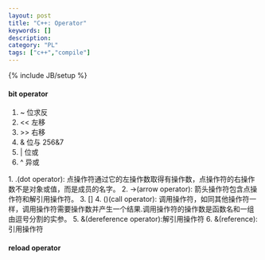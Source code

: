 ```yaml
--- 
layout: post 
title: "C++: Operator" 
keywords: [] 
description: 
category: "PL"
tags: ["c++","compile"]
--- 
```

{% include JB/setup %}

#### bit operator
<div>
	<ol>
		<li> ~  位求反        </li>
		<li> << 左移          </li>
		<li> >> 右移          </li>
		<li>  & 位与   256&7  </li>
		<li>  | 位或          </li>
		<li>  ^ 异或          </li>
	</ol>
</div>
1. .(dot operator): 点操作符通过它的左操作数取得有操作数，点操作符的右操作数不是对象或值，而是成员的名字。  
2. ->(arrow operator): 箭头操作符包含点操作符和解引用操作符。  
3. [] 
4. ()(call operator): 调用操作符，如同其他操作符一样，调用操作符需要操作数并产生一个结果.调用操作符的操作数是函数名和一组由逗号分割的实参。
5. &(dereference operator):解引用操作符  
6. &(reference): 引用操作符

#### reload operator

